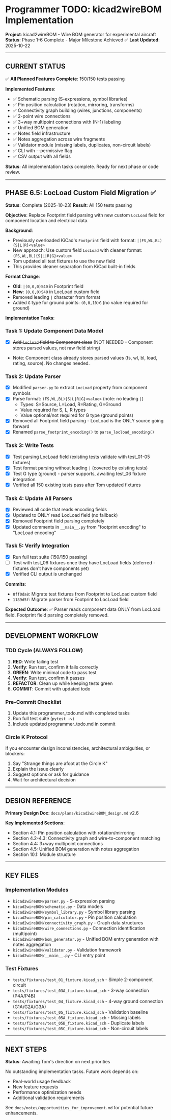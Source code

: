 # Programmer TODO: kicad2wireBOM Implementation

**Project**: kicad2wireBOM - Wire BOM generator for experimental aircraft
**Status**: Phase 1-6 Complete - Major Milestone Achieved ✅
**Last Updated**: 2025-10-22

---

## CURRENT STATUS

✅ **All Planned Features Complete**: 150/150 tests passing

**Implemented Features**:
- ✅ Schematic parsing (S-expressions, symbol libraries)
- ✅ Pin position calculation (rotation, mirroring, transforms)
- ✅ Connectivity graph building (wires, junctions, components)
- ✅ 2-point wire connections
- ✅ 3+way multipoint connections with (N-1) labeling
- ✅ Unified BOM generation
- ✅ Notes field infrastructure
- ✅ Notes aggregation across wire fragments
- ✅ Validator module (missing labels, duplicates, non-circuit labels)
- ✅ CLI with --permissive flag
- ✅ CSV output with all fields

**Status**: All implementation tasks complete. Ready for next phase or code review.

---

## PHASE 6.5: LocLoad Custom Field Migration ✅

**Status**: Complete (2025-10-23)
**Result**: All 150 tests passing

**Objective**: Replace Footprint field parsing with new custom `LocLoad` field for component location and electrical data.

**Background**:
- Previously overloaded KiCad's `Footprint` field with format: `|(FS,WL,BL){S|L|R}<value>`
- New approach: Use custom field `LocLoad` with cleaner format: `(FS,WL,BL){S|L|R|G}<value>`
- Tom updated all test fixtures to use the new field
- This provides cleaner separation from KiCad built-in fields

**Format Change**:
- **Old**: `|(0,0,0)S40` in Footprint field
- **New**: `(0,0,0)S40` in LocLoad custom field
- Removed leading `|` character from format
- Added `G` type for ground points: `(0,0,10)G` (no value required for ground)

**Implementation Tasks**:

### Task 1: Update Component Data Model
- [x] ~~Add `locload` field to Component class~~ (NOT NEEDED - Component stores parsed values, not raw field string)
- Note: Component class already stores parsed values (fs, wl, bl, load, rating, source). No changes needed.

### Task 2: Update Parser
- [x] Modified `parser.py` to extract `LocLoad` property from component symbols
- [x] Parse format: `(FS,WL,BL){S|L|R|G}<value>` (note: no leading `|`)
  - Types: S=Source, L=Load, R=Rating, G=Ground
  - Value required for S, L, R types
  - Value optional/not required for G type (ground points)
- [x] Removed all Footprint field parsing - LocLoad is the ONLY source going forward
- [x] Renamed `parse_footprint_encoding()` to `parse_locload_encoding()`

### Task 3: Write Tests
- [x] Test parsing LocLoad field (existing tests validate with test_01-05 fixtures)
- [x] Test format parsing without leading `|` (covered by existing tests)
- [x] Test G type (ground) - parser supports, awaiting test_06 fixture integration
- [x] Verified all 150 existing tests pass after Tom updated fixtures

### Task 4: Update All Parsers
- [x] Reviewed all code that reads encoding fields
- [x] Updated to ONLY read LocLoad field (no fallback)
- [x] Removed Footprint field parsing completely
- [x] Updated comments in `__main__.py` from "footprint encoding" to "LocLoad encoding"

### Task 5: Verify Integration
- [x] Run full test suite (150/150 passing)
- [ ] Test with test_06 fixtures once they have LocLoad fields (deferred - fixtures don't have components yet)
- [x] Verified CLI output is unchanged

**Commits**:
- `8ff0da8`: Migrate test fixtures from Footprint to LocLoad custom field
- `1189d5f`: Migrate parser from Footprint to LocLoad field

**Expected Outcome**: ✅ Parser reads component data ONLY from LocLoad field. Footprint field parsing completely removed.

---

## DEVELOPMENT WORKFLOW

### TDD Cycle (ALWAYS FOLLOW)
1. **RED**: Write failing test
2. **Verify**: Run test, confirm it fails correctly
3. **GREEN**: Write minimal code to pass test
4. **Verify**: Run test, confirm it passes
5. **REFACTOR**: Clean up while keeping tests green
6. **COMMIT**: Commit with updated todo

### Pre-Commit Checklist
1. Update this programmer_todo.md with completed tasks
2. Run full test suite (`pytest -v`)
3. Include updated programmer_todo.md in commit

### Circle K Protocol
If you encounter design inconsistencies, architectural ambiguities, or blockers:
1. Say "Strange things are afoot at the Circle K"
2. Explain the issue clearly
3. Suggest options or ask for guidance
4. Wait for architectural decision

---

## DESIGN REFERENCE

**Primary Design Doc**: `docs/plans/kicad2wireBOM_design.md` v2.6

**Key Implemented Sections**:
- Section 4.1: Pin position calculation with rotation/mirroring
- Section 4.2-4.3: Connectivity graph and wire-to-component matching
- Section 4.4: 3+way multipoint connections
- Section 4.5: Unified BOM generation with notes aggregation
- Section 10.1: Module structure

---

## KEY FILES

### Implementation Modules
- `kicad2wireBOM/parser.py` - S-expression parsing
- `kicad2wireBOM/schematic.py` - Data models
- `kicad2wireBOM/symbol_library.py` - Symbol library parsing
- `kicad2wireBOM/pin_calculator.py` - Pin position calculation
- `kicad2wireBOM/connectivity_graph.py` - Graph data structures
- `kicad2wireBOM/wire_connections.py` - Connection identification (multipoint)
- `kicad2wireBOM/bom_generator.py` - Unified BOM entry generation with notes aggregation
- `kicad2wireBOM/validator.py` - Validation framework
- `kicad2wireBOM/__main__.py` - CLI entry point

### Test Fixtures
- `tests/fixtures/test_01_fixture.kicad_sch` - Simple 2-component circuit
- `tests/fixtures/test_03A_fixture.kicad_sch` - 3-way connection (P4A/P4B)
- `tests/fixtures/test_04_fixture.kicad_sch` - 4-way ground connection (G1A/G2A/G3A)
- `tests/fixtures/test_05_fixture.kicad_sch` - Validation baseline
- `tests/fixtures/test_05A_fixture.kicad_sch` - Missing labels
- `tests/fixtures/test_05B_fixture.kicad_sch` - Duplicate labels
- `tests/fixtures/test_05C_fixture.kicad_sch` - Non-circuit labels

---

## NEXT STEPS

**Status**: Awaiting Tom's direction on next priorities

No outstanding implementation tasks. Future work depends on:
- Real-world usage feedback
- New feature requests
- Performance optimization needs
- Additional validation requirements

See `docs/notes/opportunities_for_improvement.md` for potential future enhancements.
